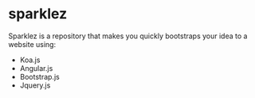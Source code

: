 # sparklez

Sparklez is a repository that makes you quickly bootstraps your idea to a website using:

- Koa.js
- Angular.js
- Bootstrap.js
- Jquery.js
